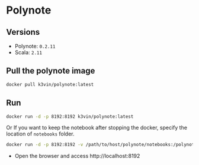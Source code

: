 # Polynote

## Versions
* Polynote: `0.2.11`
* Scala: `2.11`

## Pull the polynote image
  ```bash
  docker pull k3vin/polynote:latest
  ```

## Run
  ```bash
  docker run -d -p 8192:8192 k3vin/polynote:latest
  ```
  Or If you want to keep the notebook after stopping the docker, specify the location of `notebooks` folder.
  ```bash
  docker run -d -p 8192:8192 -v /path/to/host/polynote/notebooks:/polynote/notebooks k3vin/polynote:latest
  ``` 

* Open the browser and access http://localhost:8192
